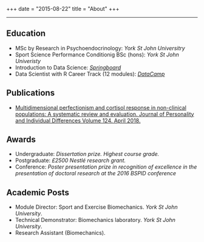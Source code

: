 +++
date = "2015-08-22"
title = "About"
+++

***
## Education 
- MSc by Research in Psychoendocrinology: *York St John Universitry*
- Sport Science Performance Conditionig BSc (hons): *York St John Univeristy*
- Introduction to Data Science: [*Springboard*](https://www.springboard.com)
- Data Scientist with R Career Track (12 modules): [*DataCamp*](https://www.datacamp.com/profile/mikepage)

## Publications
- [Multidimensional perfectionism and cortisol response in non-clinical populations: A systematic review and evaluation. Journal of Personality and Individual Differences Volume 124. April 2018.](https://doi.org/10.1016/j.paid.2017.11.037)

## Awards
- Undergraduate: *Dissertation prize. Highest course grade.*
- Postgraduate: *£2500 Nestlé research grant.*
- Conference: *Poster presentation prize in recognition of excellence in the presentation of doctoral research at the 2016 BSPID conference*

## Academic Posts
- Module Director: Sport and Exercise Biomechanics. *York St John University*.
- Technical Demonstrator: Biomechanics laboratory. *York St John University*.
- Research Assistant (Biomechanics).

